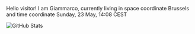 Hello visitor! I am Giammarco, currently living in space coordinate Brussels and time coordinate Sunday, 23 May, 14:08 CEST

![GitHub Stats](https://github-readme-stats.vercel.app/api?username=grcasanova)
